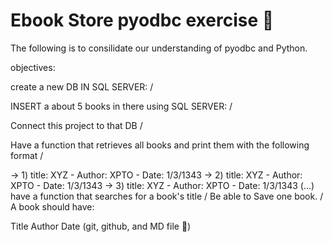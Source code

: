 # Ebook Store pyodbc exercise :taco:

The following is to consilidate our understanding of pyodbc and Python.

objectives:

create a new DB IN SQL SERVER: /

INSERT a about 5 books in there using SQL SERVER: /

Connect this project to that DB /

Have a function that retrieves all books and print them with the following format /

-> 1) title: XYZ - Author: XPTO - Date: 1/3/1343
-> 2) title: XYZ - Author: XPTO - Date: 1/3/1343
-> 3) title: XYZ - Author: XPTO - Date: 1/3/1343
(...)
have a function that searches for a book's title /
Be able to Save one book. /
A book should have:

Title
Author
Date
(git, github, and MD file 🍺)